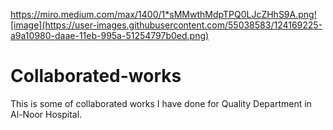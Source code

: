 https://miro.medium.com/max/1400/1*sMMwthMdpTPQ0LJcZHhS9A.png![image](https://user-images.githubusercontent.com/55038583/124169225-a9a10980-daae-11eb-995a-51254797b0ed.png)

# Collaborated-works
This is some of collaborated works I have done for Quality Department in Al-Noor Hospital.
